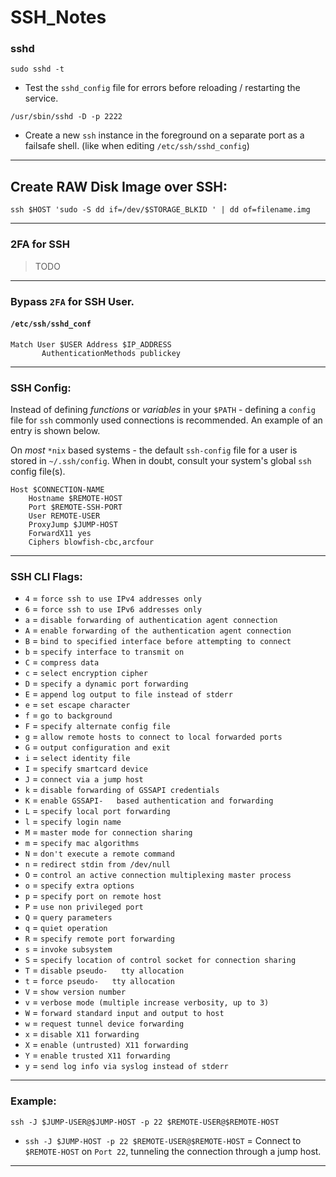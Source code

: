 # SSH_Notes

### sshd

`sudo sshd -t`

-   Test the `sshd_config` file for errors before reloading / restarting the service.

`/usr/sbin/sshd -D -p 2222`

-   Create a new `ssh` instance in the foreground on a separate port as a failsafe shell. (like when editing `/etc/ssh/sshd_config`)

* * *

## Create RAW Disk Image over SSH:

`ssh $HOST 'sudo -S dd if=/dev/$STORAGE_BLKID ' | dd of=filename.img`

* * *

### 2FA for SSH

> TODO

* * *

### Bypass `2FA` for SSH User.

#### `/etc/ssh/sshd_conf`

    Match User $USER Address $IP_ADDRESS
           AuthenticationMethods publickey

* * *

### SSH Config:

Instead of defining _functions_ or _variables_ in your `$PATH` - defining a `config` file for `ssh` commonly used connections is recommended. An example of an entry is shown below.

On _most_ `*nix` based systems - the default `ssh-config` file for a user is stored in `~/.ssh/config`.  When in doubt, consult your system's global `ssh` config file(s).

    Host $CONNECTION-NAME
    	Hostname $REMOTE-HOST
    	Port $REMOTE-SSH-PORT
    	User REMOTE-USER
    	ProxyJump $JUMP-HOST
    	ForwardX11 yes
    	Ciphers blowfish-cbc,arcfour

* * *

### SSH CLI Flags:

-   `4`  = `force ssh to use IPv4 addresses only`
-   `6`  = `force ssh to use IPv6 addresses only`
-   `a`  = `disable forwarding of authentication agent connection`
-   `A`  = `enable forwarding of the authentication agent connection`
-   `B`  = `bind to specified interface before attempting to connect`
-   `b`  = `specify interface to transmit on`
-   `C`  = `compress data`
-   `c`  = `select encryption cipher`
-   `D`  = `specify a dynamic port forwarding`
-   `E`  = `append log output to file instead of stderr`
-   `e`  = `set escape character`
-   `f`  = `go to background`
-   `F`  = `specify alternate config file`
-   `g`  = `allow remote hosts to connect to local forwarded ports`
-   `G`  = `output configuration and exit`
-   `i`  = `select identity file`
-   `I`  = `specify smartcard device`
-   `J`  = `connect via a jump host`
-   `k`  = `disable forwarding of GSSAPI credentials`
-   `K`  = `enable GSSAPI-   based authentication and forwarding`
-   `L`  = `specify local port forwarding`
-   `l`  = `specify login name`
-   `M`  = `master mode for connection sharing`
-   `m`  = `specify mac algorithms`
-   `N`  = `don't execute a remote command`
-   `n`  = `redirect stdin from /dev/null`
-   `O`  = `control an active connection multiplexing master process`
-   `o`  = `specify extra options`
-   `p`  = `specify port on remote host`
-   `P`  = `use non privileged port`
-   `Q`  = `query parameters`
-   `q`  = `quiet operation`
-   `R`  = `specify remote port forwarding`
-   `s`  = `invoke subsystem`
-   `S`  = `specify location of control socket for connection sharing`
-   `T`  = `disable pseudo-   tty allocation`
-   `t`  = `force pseudo-   tty allocation`
-   `V`  = `show version number`
-   `v`  = `verbose mode (multiple increase verbosity, up to 3)`
-   `W`  = `forward standard input and output to host`
-   `w`  = `request tunnel device forwarding`
-   `x`  = `disable X11 forwarding`
-   `X`  = `enable (untrusted) X11 forwarding`
-   `Y`  = `enable trusted X11 forwarding`
-   `y`  = `send log info via syslog instead of stderr`

* * *

### Example:

`ssh -J $JUMP-USER@$JUMP-HOST -p 22 $REMOTE-USER@$REMOTE-HOST`

-   `ssh -J $JUMP-HOST -p 22 $REMOTE-USER@$REMOTE-HOST`  = Connect to `$REMOTE-HOST` on `Port 22`, tunneling the connection through a jump host.

* * *
